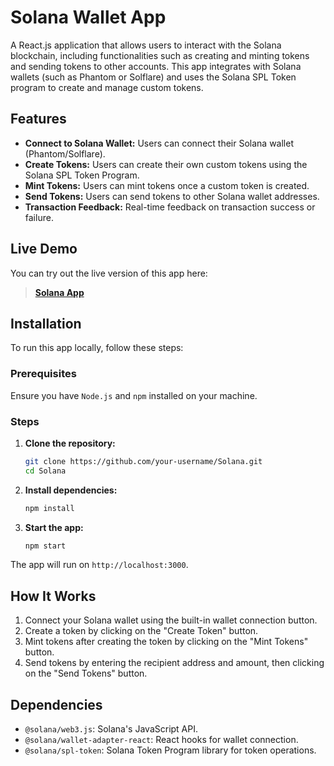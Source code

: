 # Solana Wallet App

A React.js application that allows users to interact with the Solana blockchain, including functionalities such as creating and minting tokens and sending tokens to other accounts. This app integrates with Solana wallets (such as Phantom or Solflare) and uses the Solana SPL Token program to create and manage custom tokens.

## Features
- **Connect to Solana Wallet:** Users can connect their Solana wallet (Phantom/Solflare).
- **Create Tokens:** Users can create their own custom tokens using the Solana SPL Token Program.
- **Mint Tokens:** Users can mint tokens once a custom token is created.
- **Send Tokens:** Users can send tokens to other Solana wallet addresses.
- **Transaction Feedback:** Real-time feedback on transaction success or failure.

## Live Demo
You can try out the live version of this app here:
> **[Solana App](https://solana-bzg.pages.dev/)**

## Installation

To run this app locally, follow these steps:

### Prerequisites
Ensure you have `Node.js` and `npm` installed on your machine.

### Steps
1. **Clone the repository:**
   ```bash
   git clone https://github.com/your-username/Solana.git
   cd Solana
   ```
2. **Install dependencies:**
   ```bash
   npm install
   ```
3. **Start the app:**
   ```bash
   npm start
   ```

The app will run on `http://localhost:3000`.

## How It Works
1. Connect your Solana wallet using the built-in wallet connection button.
2. Create a token by clicking on the "Create Token" button.
3. Mint tokens after creating the token by clicking on the "Mint Tokens" button.
4. Send tokens by entering the recipient address and amount, then clicking on the "Send Tokens" button.

## Dependencies
- `@solana/web3.js`: Solana's JavaScript API.
- `@solana/wallet-adapter-react`: React hooks for wallet connection.
- `@solana/spl-token`: Solana Token Program library for token operations.


